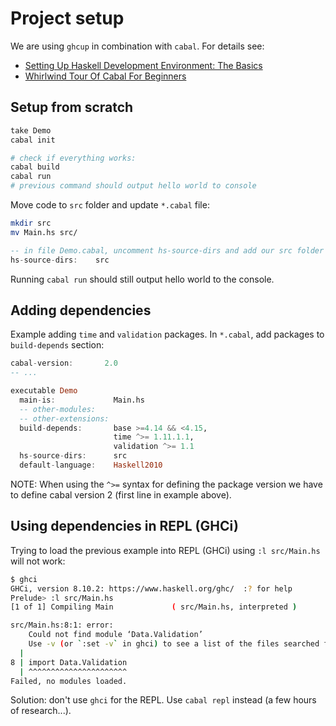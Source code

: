 # Project setup

We are using `ghcup` in combination with `cabal`. For details see:

- [Setting Up Haskell Development Environment: The Basics](https://schooloffp.co/2020/07/25/setting-up-haskell-development-environment-the-basics.html)
- [Whirlwind Tour Of Cabal For
  Beginners](https://schooloffp.co/2020/08/17/whirlwind-tour-of-cabal-for-beginners.html)

## Setup from scratch

```sh
take Demo
cabal init

# check if everything works:
cabal build
cabal run
# previous command should output hello world to console
```

Move code to `src` folder and update `*.cabal` file:

```sh
mkdir src
mv Main.hs src/
```

```haskell
-- in file Demo.cabal, uncomment hs-source-dirs and add our src folder
hs-source-dirs:    src
```

Running `cabal run` should still output hello world to the console.

## Adding dependencies

Example adding `time` and `validation` packages. In `*.cabal`, add packages to `build-depends` section:

```haskell
cabal-version:       2.0
-- ...

executable Demo
  main-is:             Main.hs
  -- other-modules:
  -- other-extensions:
  build-depends:       base >=4.14 && <4.15,
                       time ^>= 1.11.1.1,
                       validation ^>= 1.1
  hs-source-dirs:      src
  default-language:    Haskell2010
```

NOTE: When using the `^>=` syntax for defining the package version we have to define cabal version 2
(first line in example above).

## Using dependencies in REPL (GHCi)

Trying to load the previous example into REPL (GHCi) using `:l src/Main.hs` will not work:

```sh
$ ghci
GHCi, version 8.10.2: https://www.haskell.org/ghc/  :? for help
Prelude> :l src/Main.hs
[1 of 1] Compiling Main             ( src/Main.hs, interpreted )

src/Main.hs:8:1: error:
    Could not find module ‘Data.Validation’
    Use -v (or `:set -v` in ghci) to see a list of the files searched for.
  |
8 | import Data.Validation
  | ^^^^^^^^^^^^^^^^^^^^^^
Failed, no modules loaded.
```

Solution: don't use `ghci` for the REPL. Use `cabal repl` instead (a few hours of research...).
